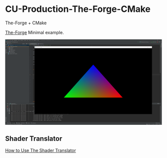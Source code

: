 # CU-Production-The-Forge-CMake
The-Forge + CMake

[The-Forge](https://github.com/ConfettiFX/The-Forge) Minimal example.

![triangle](./Screenshots/Snipaste_2020-11-03_23-33-01.png)

## Shader Translator

[How to Use The Shader Translator](https://github.com/ConfettiFX/The-Forge/wiki/How-to-Use-The-Shader-Translator)

